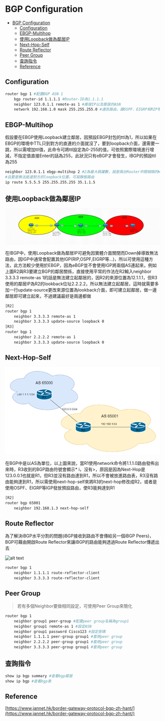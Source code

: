 # BGP Configuration #

- [BGP Configuration](#bgp-configuration)
  - [Configuration](#configuration)
  - [EBGP-Multihop](#ebgp-multihop)
  - [使用Loopback做為鄰居IP](#使用loopback做為鄰居ip)
  - [Next-Hop-Self](#next-hop-self)
  - [Route Reflector](#route-reflector)
  - [Peer Group](#peer-group)
  - [查詢指令](#查詢指令)
  - [Reference](#reference)


## Configuration ##

```bash
router bgp 1 #配置BGP ASN 1
    bgp router-id 1.1.1.1 #Router-ID為1.1.1.1
    neighbor 123.0.1.1 remote-as 1 #鄰居IP以及鄰居的ASN
    network 192.168.1.0 mask 255.255.255.0 #通告路由，跟OSPF、EIGRP和RIP等IGP不同，BGP的Network不是通告介面，而是只要路由表中有的，不管從甚麼路由協定拿到的路由，就算介面中沒有，也可以通告出來
```

## EBGP-Multihop ##

假設要在EBGP使用Loopback建立鄰居，因預設EBGP封包的ttl為1，所以如果在EBGP的環境中TTL只到對方的直連的介面就沒了，要到loopback介面，還需要一跳，所以需增加ttl值，此命令可將ttl設定為0-255的值，可依照實際環境進行增減，不指定值直接Enter的話為255，此狀況只有eBGP才會發生，IBGP的預設ttl為255

```bash
neighbor 123.0.1.1 ebgp-multihop 2 #2為最大跳躍數，就是兩台Router中間相隔的Hop數目，依照實際情況更改
#且要是無法抵達對方的loopback位置，可寫靜態路由
ip route 5.5.5.5 255.255.255.255 35.1.1.5 
```

## 使用Loopback做為鄰居IP ##

![](Image/update-source.png)

在IBGP中，使用Loopback做為鄰居IP可避免因實體介面關閉而Down掉導致無法路由，因IGP中通常會配置其他IGP(RIP,OSPF,EIGRP等...)，所以可使用這種方法，此方法較少使用於EBGP，因為eBGP並不會使用IGP將兩個AS連起來，例如上圖R2與R3要建立BGP的鄰居關係，直接使用平常的作法在R2輸入neighbor 3.3.3.3 remote-as 1的話是無法建立起鄰居的，因R2的來源位置為12.1.1.1，但R3使用的鄰居IP為R2的lookback位址2.2.2.2，所以無法建立起鄰居，這時就需要多加一行update-source更改來源位置為lookback介面，即可建立起鄰居，做一邊鄰居即可建立起來，不過建議最好是兩邊都做

```bash
[R2]
router bgp 1
    neighbor 3.3.3.3 remote-as 1 
    neighbor 3.3.3.3 update-source loopback 0
[R3]
router bgp 1
    neighbor 2.2.2.2 remote-as 1
    neighbor 3.3.3.3 update-source loopback 0
```

## Next-Hop-Self ##

![](Image/Next-Hop-Self.png)

在BGP中是以AS為單位，以上圖來說，當R1使用network命令將1.1.1.0路由發佈出來時，R3收到的BGP路由符號會顯示* i，沒有>，原因是因為Next-Hop是123.0.0.1也就是R1，但R3並沒有路由達到R1，所以不會被放進路由表，R3沒有路由能夠達到R1，所以需使用next-hop-self來將R3的next-hop修改成R2，或者是使用OSPF、EIGRP等IGP發放預設路由，使R3能夠達到R1

```bash
[R2]
router bgp 65001 
    neighbor 192.168.1.3 next-hop-self 
```

## Route Reflector ## 

為了解決iBGP水平分割的問題(iBGP接收到路由不會傳給另一個iBGP Peers)，BGP可藉由開啟Route Reflector來讓iBGP的路由能夠透過Route Reflector傳遞出去

![alt text](image-1.png)

```bash
router bgp 1 
    neighbor 1.1.1.1 route-reflector-client 
    neighbor 3.3.3.3 route-reflector-client 
```

## Peer Group ##

>若有多個Neighbor要做相同設定，可使用Peer Group來簡化

```bash
router bgp 1
    neighbor group1 peer-group #配置peer group名稱為group1
    neighbor group1 remote-as 1 #設定ASN
    neighbor group1 password Cisco123 #設定密碼
    neighbor 1.1.1.1 peer-group group1 #套用peer group
    neighbor 2.2.2.2 peer-group group1 #套用peer group 
    neighbor 3.3.3.3 peer-group group1 #套用peer group
```

## 查詢指令 ##

```bash
show ip bgp summary #查看bgp鄰居
show ip bgp #查看bgp表
```

## Reference ##

[https://www.jannet.hk/border-gateway-protocol-bgp-zh-hant/](https://www.jannet.hk/border-gateway-protocol-bgp-zh-hant/)